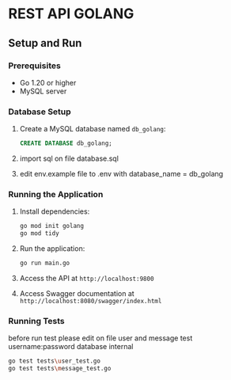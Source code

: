 # REST API GOLANG
## Setup and Run 

### Prerequisites

- Go 1.20 or higher
- MySQL server

### Database Setup
1. Create a MySQL database named `db_golang`:
   ```sql
   CREATE DATABASE db_golang;
   ```
2. import sql on file database.sql

3. edit env.example file to .env with database_name = db_golang 

### Running the Application

1. Install dependencies:
   ```bash
   go mod init golang
   go mod tidy
   ```

2. Run the application:
   ```bash
   go run main.go
   ```

3. Access the API at `http://localhost:9800`
4. Access Swagger documentation at `http://localhost:8080/swagger/index.html`

### Running Tests
before run test please edit on file user and message test username:password database internal
```bash
go test tests\user_test.go
go test tests\message_test.go
```


